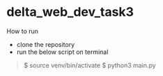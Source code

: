 # delta_web_dev_task3

How to run

- clone the repository
- run the below script on terminal


> $ source venv/bin/activate
> $ python3 main.py

